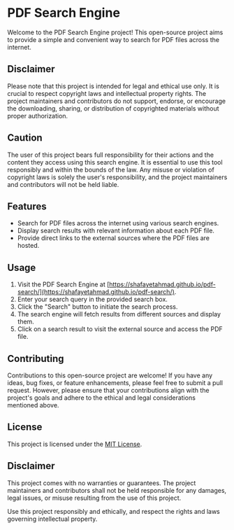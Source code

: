 # PDF Search Engine

Welcome to the PDF Search Engine project! This open-source project aims to provide a simple and convenient way to search for PDF files across the internet.

## Disclaimer

Please note that this project is intended for legal and ethical use only. It is crucial to respect copyright laws and intellectual property rights. The project maintainers and contributors do not support, endorse, or encourage the downloading, sharing, or distribution of copyrighted materials without proper authorization.

## Caution

The user of this project bears full responsibility for their actions and the content they access using this search engine. It is essential to use this tool responsibly and within the bounds of the law. Any misuse or violation of copyright laws is solely the user's responsibility, and the project maintainers and contributors will not be held liable.

## Features

- Search for PDF files across the internet using various search engines.
- Display search results with relevant information about each PDF file.
- Provide direct links to the external sources where the PDF files are hosted.

## Usage

1. Visit the PDF Search Engine at [https://shafayetahmad.github.io/pdf-search/](https://shafayetahmad.github.io/pdf-search/).
2. Enter your search query in the provided search box.
3. Click the "Search" button to initiate the search process.
4. The search engine will fetch results from different sources and display them.
5. Click on a search result to visit the external source and access the PDF file.

## Contributing

Contributions to this open-source project are welcome! If you have any ideas, bug fixes, or feature enhancements, please feel free to submit a pull request. However, please ensure that your contributions align with the project's goals and adhere to the ethical and legal considerations mentioned above.

## License

This project is licensed under the [MIT License](LICENSE).

## Disclaimer

This project comes with no warranties or guarantees. The project maintainers and contributors shall not be held responsible for any damages, legal issues, or misuse resulting from the use of this project.

Use this project responsibly and ethically, and respect the rights and laws governing intellectual property.

